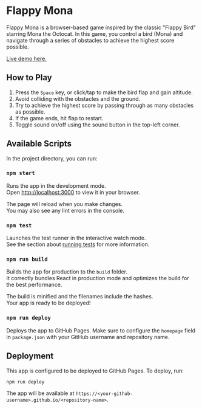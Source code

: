 # Flappy Mona

Flappy Mona is a browser-based game inspired by the classic "Flappy Bird" starring Mona the Octocat. In this game, you control a bird (Mona) and navigate through a series of obstacles to achieve the highest score possible.

[Live demo here.](https://cameronfoxly.github.io/flappy-mona-react/)

## How to Play

1. Press the `Space` key, or click/tap to make the bird flap and gain altitude.
2. Avoid colliding with the obstacles and the ground.
3. Try to achieve the highest score by passing through as many obstacles as possible.
4. If the game ends, hit flap to restart.
5. Toggle sound on/off using the sound button in the top-left corner.

## Available Scripts

In the project directory, you can run:

### `npm start`

Runs the app in the development mode.\
Open [http://localhost:3000](http://localhost:3000) to view it in your browser.

The page will reload when you make changes.\
You may also see any lint errors in the console.

### `npm test`

Launches the test runner in the interactive watch mode.\
See the section about [running tests](https://facebook.github.io/create-react-app/docs/running-tests) for more information.

### `npm run build`

Builds the app for production to the `build` folder.\
It correctly bundles React in production mode and optimizes the build for the best performance.

The build is minified and the filenames include the hashes.\
Your app is ready to be deployed!

### `npm run deploy`

Deploys the app to GitHub Pages. Make sure to configure the `homepage` field in `package.json` with your GitHub username and repository name.

## Deployment

This app is configured to be deployed to GitHub Pages. To deploy, run:

```bash
npm run deploy
```

The app will be available at `https://<your-github-username>.github.io/<repository-name>`.


